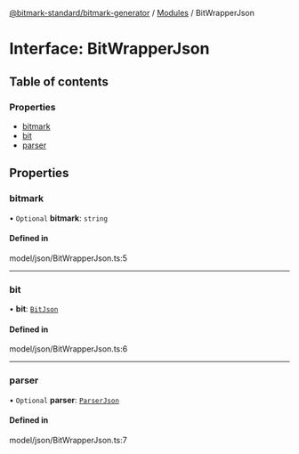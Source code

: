 [@bitmark-standard/bitmark-generator](../API.md) / [Modules](../modules.md) / BitWrapperJson

# Interface: BitWrapperJson

## Table of contents

### Properties

- [bitmark](BitWrapperJson.md#bitmark)
- [bit](BitWrapperJson.md#bit)
- [parser](BitWrapperJson.md#parser)

## Properties

### bitmark

• `Optional` **bitmark**: `string`

#### Defined in

model/json/BitWrapperJson.ts:5

___

### bit

• **bit**: [`BitJson`](BitJson.md)

#### Defined in

model/json/BitWrapperJson.ts:6

___

### parser

• `Optional` **parser**: [`ParserJson`](ParserJson.md)

#### Defined in

model/json/BitWrapperJson.ts:7
